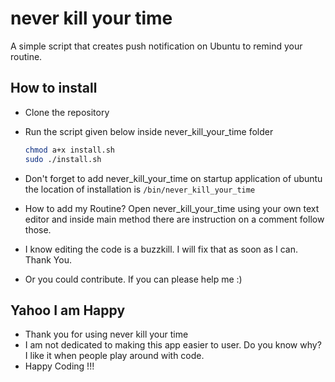 # never kill your time
A simple script that creates push notification on Ubuntu to remind your routine.

## How to install
- Clone the repository 
- Run the script given below inside never_kill_your_time folder
  
  ```bash
  chmod a+x install.sh
  sudo ./install.sh
  ```

- Don't forget to add never_kill_your_time on startup application of ubuntu the location of installation is `/bin/never_kill_your_time`
- How to add my Routine? Open never_kill_your_time using your own text editor and inside main method there are instruction on a comment follow those.
- I know editing the code is a buzzkill. I will fix that as soon as I can. Thank You.
- Or you could contribute. If you can please help me :) 

## Yahoo I am Happy
- Thank you for using never kill your time
- I am not dedicated to making this app easier to user. Do you know why? I like it when people play around with code. 
- Happy Coding !!! 


